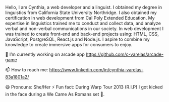 Hello, I am Cynthia, a web developer and a linguist. I obtained my degree in linguistics from California State University Northridge. I also obtained my certification in web development from Cal Poly Extended Education. My expertise in linguistics trained me to conduct and collect data, and analyze verbal and non-verbal communications in our society. In web development I was trained to create front-end and back-end projects using: HTML, CSS, JavaScript, PostgreSQL, React.js and Node.js. I aspire to combine my knowledge to create immersive apps for consumers to enjoy.

🔭 I’m currently working on arcade app https://github.com/c-varelas/arcade-game

📫 How to reach me: https://www.linkedin.com/in/cynthia-varelas-83a1801a2/

😄 Pronouns: She/Her
⚡ Fun fact: During Warp Tour 2013 (R.I.P) I got kicked in the face during a We Came As Romans set 🤘. 

<!--
**c-varelas/c-varelas** is a ✨ _special_ ✨ repository because its `README.md` (this file) appears on your GitHub profile.

Here are some ideas to get you started:


- 🔭 I’m currently working on ...
- 🌱 I’m currently learning ...
- 👯 I’m looking to collaborate on ...
- 🤔 I’m looking for help with ...
- 💬 Ask me about ...
- 📫 How to reach me: ...
- 😄 Pronouns: ...
- ⚡ Fun fact: ...
-->
